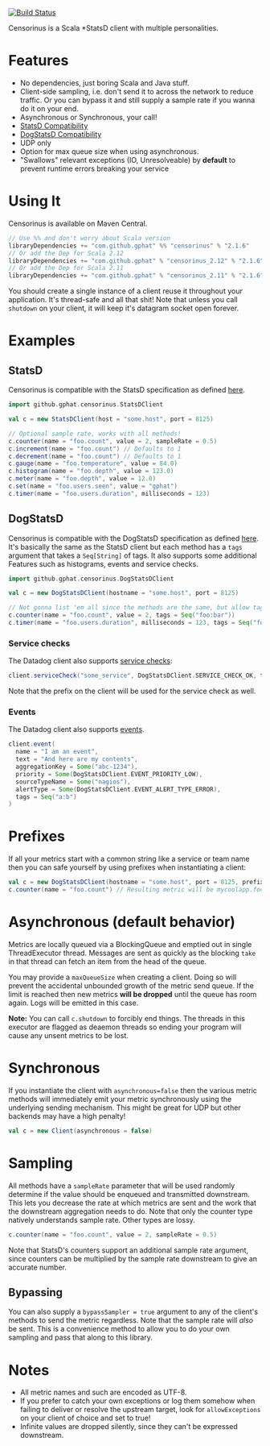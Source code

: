 [![Build Status](https://travis-ci.org/gphat/censorinus.svg?branch=master)](https://travis-ci.org/gphat/censorinus)

Censorinus is a Scala \*StatsD client with multiple personalities.

# Features

* No dependencies, just boring Scala and Java stuff.
* Client-side sampling, i.e. don't send it to across the network to reduce traffic. Or you can bypass it and still supply a sample rate if you wanna do it on your end.
* Asynchronous or Synchronous, your call!
* [StatsD Compatibility](https://github.com/etsy/statsd/blob/master/docs/metric_types.md)
* [DogStatsD Compatibility](http://docs.datadoghq.com/guides/dogstatsd/#datagram-format)
* UDP only
* Option for max queue size when using asynchronous.
* "Swallows" relevant exceptions (IO, Unresolveable) by **default** to prevent runtime errors breaking your service

# Using It

Censorinus is available on Maven Central.

```scala
// Use %% and don't worry about Scala version
libraryDependencies += "com.github.gphat" %% "censorinus" % "2.1.6"
// Or add the Dep for Scala 2.12
libraryDependencies += "com.github.gphat" % "censorinus_2.12" % "2.1.6"
// Or add the Dep for Scala 2.11
libraryDependencies += "com.github.gphat" % "censorinus_2.11" % "2.1.6"
```

You should create a single instance of a client reuse it throughout your
application. It's thread-safe and all that shit! Note that unless you call
`shutdown` on your client, it will keep it's datagram socket open forever.

# Examples

## StatsD

Censorinus is compatible with the StatsD specification as defined [here](https://github.com/etsy/statsd/blob/master/docs/metric_types.md).

```scala
import github.gphat.censorinus.StatsDClient

val c = new StatsDClient(host = "some.host", port = 8125)

// Optional sample rate, works with all methods!
c.counter(name = "foo.count", value = 2, sampleRate = 0.5)
c.increment(name = "foo.count") // Defaults to 1
c.decrement(name = "foo.count") // Defaults to 1
c.gauge(name = "foo.temperature", value = 84.0)
c.histogram(name = "foo.depth", value = 123.0)
c.meter(name = "foo.depth", value = 12.0)
c.set(name = "foo.users.seen", value = "gphat")
c.timer(name = "foo.users.duration", milliseconds = 123)
```

## DogStatsD

Censorinus is compatible with the DogStatsD specification as defined
[here](http://docs.datadoghq.com/guides/dogstatsd/#datagram-format). It's
basically the same as the StatsD client but each method has a `tags` argument
that takes a `Seq[String]` of tags. It also supports some additional Features
such as histograms, events and service checks.

```scala
import github.gphat.censorinus.DogStatsDClient

val c = new DogStatsDClient(hostname = "some.host", port = 8125)

// Not gonna list 'em all since the methods are the same, but allow tags!
c.counter(name = "foo.count", value = 2, tags = Seq("foo:bar"))
c.timer(name = "foo.users.duration", milliseconds = 123, tags = Seq("foo:gorch"))
```

### Service checks

The Datadog client also supports [service checks](http://docs.datadoghq.com/guides/dogstatsd/#service-checks):

```scala
client.serviceCheck("some_service", DogStatsDClient.SERVICE_CHECK_OK, tags = Seq("foo:bar"))
```

Note that the prefix on the client will be used for the service check as well.

### Events

The Datadog client also supports [events](http://docs.datadoghq.com/guides/dogstatsd/#service-checks).

```scala
client.event(
  name = "I am an event",
  text = "And here are my contents",
  aggregationKey = Some("abc-1234"),
  priority = Some(DogStatsDClient.EVENT_PRIORITY_LOW),
  sourceTypeName = Some("nagios"),
  alertType = Some(DogStatsDClient.EVENT_ALERT_TYPE_ERROR),
  tags = Seq("a:b")
)
```

# Prefixes

If all your metrics start with a common string like a service or team name then
you can safe yourself by using prefixes when instantiating a client:

```scala
val c = new DogStatsDClient(hostname = "some.host", port = 8125, prefix = "mycoolapp")
c.counter(name = "foo.count") // Resulting metric will be mycoolapp.foo.count
```

# Asynchronous (default behavior)

Metrics are locally queued via a BlockingQueue and emptied out in single
ThreadExecutor thread. Messages are sent as quickly as the blocking `take` in
that thread can fetch an item from the head of the queue.

You may provide a `maxQueueSize` when creating a client. Doing so will prevent
the accidental unbounded growth of the metric send queue. If the limit is reached
then new metrics **will be dropped** until the queue has room again. Logs will
be emitted in this case.

**Note:** You can call `c.shutdown` to forcibly end things. The threads in this
executor are flagged as deaemon threads so ending your program will cause any
unsent metrics to be lost.

# Synchronous

If you instantiate the client with `asynchronous=false` then the various metric
methods will immediately emit your metric synchronously using the underlying
sending mechanism. This might be great for UDP but other backends may have
a high penalty!

```scala
val c = new Client(asynchronous = false)
```

# Sampling

All methods have a `sampleRate` parameter that will be used randomly determine
if the value should be enqueued and transmitted downstream. This lets you
decrease the rate at which metrics are sent and the work that the downstream
aggregation needs to do. Note that only the counter type natively understands
sample rate. Other types are lossy.

```scala
c.counter(name = "foo.count", value = 2, sampleRate = 0.5)
```

Note that StatsD's counters support an additional sample rate argument, since
counters can be multiplied by the sample rate downstream to give an accurate
number.

## Bypassing

You can also supply a `bypassSampler = true` argument to any of the client's
methods to send the metric regardless. Note that the sample rate will *also* be
sent. This is a convenience method to allow you to do your own sampling and pass
that along to this library.

# Notes

* All metric names and such are encoded as UTF-8.
* If you prefer to catch your own exceptions or log them somehow when failing to deliver or resolve the upstream target, look for `allowExceptions` on your client of choice and set to true!
* Infinite values are dropped silently, since they can't be expressed downstream.
